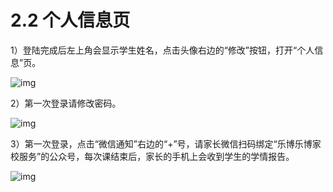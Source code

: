 # 2.2 个人信息页

1）登陆完成后左上角会显示学生姓名，点击头像右边的“修改”按钮，打开“个人信息”页。

![img](https://gblobscdn.gitbook.com/assets%2F-M765RyKk30nBu9TRBCA%2F-M767GtLp9knOsi0IqvV%2F-M76LD98hXQ3jyla6uwp%2F19.png?alt=media&token=942e8c15-019e-496c-ba75-873c78c1b222)

2）第一次登录请修改密码。

![img](https://gblobscdn.gitbook.com/assets%2F-M765RyKk30nBu9TRBCA%2F-M767GtLp9knOsi0IqvV%2F-M76LnDIIgmDcl3mBudy%2F20.png?alt=media&token=f28f6c02-0cf6-43fb-9a3e-4b25df7c8626)

3）第一次登录，点击“微信通知”右边的“+”号，请家长微信扫码绑定“乐博乐博家校服务”的公众号，每次课结束后，家长的手机上会收到学生的学情报告。

![img](https://gblobscdn.gitbook.com/assets%2F-M765RyKk30nBu9TRBCA%2F-M767GtLp9knOsi0IqvV%2F-M76M73BoTw2lSp-Sb0s%2F21.png?alt=media&token=6d18a37a-f292-4905-a833-0dfbfeafece1)
